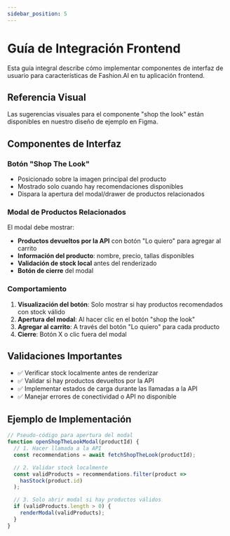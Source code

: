```yaml
---
sidebar_position: 5
---
```


# Guía de Integración Frontend

Esta guía integral describe cómo implementar componentes de interfaz de usuario para características de Fashion.AI en tu aplicación frontend.

## Referencia Visual

Las sugerencias visuales para el componente "shop the look" están disponibles en nuestro diseño de ejemplo en Figma.

## Componentes de Interfaz

### Botón "Shop The Look"

- Posicionado sobre la imagen principal del producto
- Mostrado solo cuando hay recomendaciones disponibles
- Dispara la apertura del modal/drawer de productos relacionados

### Modal de Productos Relacionados

El modal debe mostrar:

- **Productos devueltos por la API** con botón "Lo quiero" para agregar al carrito
- **Información del producto**: nombre, precio, tallas disponibles
- **Validación de stock local** antes del renderizado
- **Botón de cierre** del modal

### Comportamiento

1. **Visualización del botón**: Solo mostrar si hay productos recomendados con stock válido
2. **Apertura del modal**: Al hacer clic en el botón "shop the look"
3. **Agregar al carrito**: A través del botón "Lo quiero" para cada producto
4. **Cierre**: Botón X o clic fuera del modal

## Validaciones Importantes

- ✅ Verificar stock localmente antes de renderizar
- ✅ Validar si hay productos devueltos por la API
- ✅ Implementar estados de carga durante las llamadas a la API
- ✅ Manejar errores de conectividad o API no disponible

## Ejemplo de Implementación

```javascript
// Pseudo-código para apertura del modal
function openShopTheLookModal(productId) {
  // 1. Hacer llamada a la API
  const recommendations = await fetchShopTheLook(productId);

  // 2. Validar stock localmente
  const validProducts = recommendations.filter(product =>
    hasStock(product.id)
  );

  // 3. Solo abrir modal si hay productos válidos
  if (validProducts.length > 0) {
    renderModal(validProducts);
  }
}
```